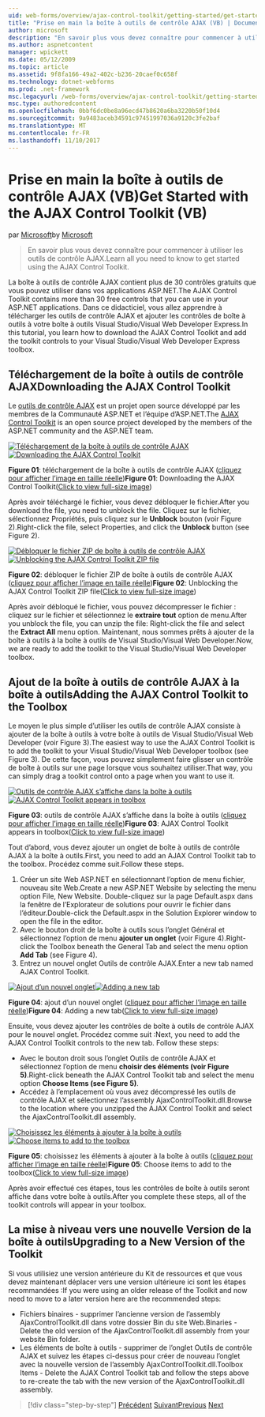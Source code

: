 ```yaml
---
uid: web-forms/overview/ajax-control-toolkit/getting-started/get-started-with-the-ajax-control-toolkit-vb
title: "Prise en main la boîte à outils de contrôle AJAX (VB) | Documents Microsoft"
author: microsoft
description: "En savoir plus vous devez connaître pour commencer à utiliser les outils de contrôle AJAX."
ms.author: aspnetcontent
manager: wpickett
ms.date: 05/12/2009
ms.topic: article
ms.assetid: 9f8fa166-49a2-402c-b236-20caef0c658f
ms.technology: dotnet-webforms
ms.prod: .net-framework
msc.legacyurl: /web-forms/overview/ajax-control-toolkit/getting-started/get-started-with-the-ajax-control-toolkit-vb
msc.type: authoredcontent
ms.openlocfilehash: 0bbf6dc0be8a96ecd47b8620a6ba3220b50f10d4
ms.sourcegitcommit: 9a9483aceb34591c97451997036a9120c3fe2baf
ms.translationtype: MT
ms.contentlocale: fr-FR
ms.lasthandoff: 11/10/2017
---
```

<a name="get-started-with-the-ajax-control-toolkit-vb"></a><span data-ttu-id="abf0a-103">Prise en main la boîte à outils de contrôle AJAX (VB)</span><span class="sxs-lookup"><span data-stu-id="abf0a-103">Get Started with the AJAX Control Toolkit (VB)</span></span>
====================
<span data-ttu-id="abf0a-104">par [Microsoft](https://github.com/microsoft)</span><span class="sxs-lookup"><span data-stu-id="abf0a-104">by [Microsoft](https://github.com/microsoft)</span></span>

> <span data-ttu-id="abf0a-105">En savoir plus vous devez connaître pour commencer à utiliser les outils de contrôle AJAX.</span><span class="sxs-lookup"><span data-stu-id="abf0a-105">Learn all you need to know to get started using the AJAX Control Toolkit.</span></span>


<span data-ttu-id="abf0a-106">La boîte à outils de contrôle AJAX contient plus de 30 contrôles gratuits que vous pouvez utiliser dans vos applications ASP.NET.</span><span class="sxs-lookup"><span data-stu-id="abf0a-106">The AJAX Control Toolkit contains more than 30 free controls that you can use in your ASP.NET applications.</span></span> <span data-ttu-id="abf0a-107">Dans ce didacticiel, vous allez apprendre à télécharger les outils de contrôle AJAX et ajouter les contrôles de boîte à outils à votre boîte à outils Visual Studio/Visual Web Developer Express.</span><span class="sxs-lookup"><span data-stu-id="abf0a-107">In this tutorial, you learn how to download the AJAX Control Toolkit and add the toolkit controls to your Visual Studio/Visual Web Developer Express toolbox.</span></span>

## <a name="downloading-the-ajax-control-toolkit"></a><span data-ttu-id="abf0a-108">Téléchargement de la boîte à outils de contrôle AJAX</span><span class="sxs-lookup"><span data-stu-id="abf0a-108">Downloading the AJAX Control Toolkit</span></span>

<span data-ttu-id="abf0a-109">Le [outils de contrôle AJAX](http://devexpress.com/act) est un projet open source développé par les membres de la Communauté ASP.NET et l’équipe d’ASP.NET.</span><span class="sxs-lookup"><span data-stu-id="abf0a-109">The [AJAX Control Toolkit](http://devexpress.com/act) is an open source project developed by the members of the ASP.NET community and the ASP.NET team.</span></span>


<span data-ttu-id="abf0a-110">[![Téléchargement de la boîte à outils de contrôle AJAX](get-started-with-the-ajax-control-toolkit-vb/_static/image1.jpg)](get-started-with-the-ajax-control-toolkit-vb/_static/image1.png)</span><span class="sxs-lookup"><span data-stu-id="abf0a-110">[![Downloading the AJAX Control Toolkit](get-started-with-the-ajax-control-toolkit-vb/_static/image1.jpg)](get-started-with-the-ajax-control-toolkit-vb/_static/image1.png)</span></span>

<span data-ttu-id="abf0a-111">**Figure 01**: téléchargement de la boîte à outils de contrôle AJAX ([cliquez pour afficher l’image en taille réelle](get-started-with-the-ajax-control-toolkit-vb/_static/image2.png))</span><span class="sxs-lookup"><span data-stu-id="abf0a-111">**Figure 01**: Downloading the AJAX Control Toolkit([Click to view full-size image](get-started-with-the-ajax-control-toolkit-vb/_static/image2.png))</span></span>


<span data-ttu-id="abf0a-112">Après avoir téléchargé le fichier, vous devez débloquer le fichier.</span><span class="sxs-lookup"><span data-stu-id="abf0a-112">After you download the file, you need to unblock the file.</span></span> <span data-ttu-id="abf0a-113">Cliquez sur le fichier, sélectionnez Propriétés, puis cliquez sur le **Unblock** bouton (voir Figure 2).</span><span class="sxs-lookup"><span data-stu-id="abf0a-113">Right-click the file, select Properties, and click the **Unblock** button (see Figure 2).</span></span>


<span data-ttu-id="abf0a-114">[![Débloquer le fichier ZIP de boîte à outils de contrôle AJAX](get-started-with-the-ajax-control-toolkit-vb/_static/image2.jpg)](get-started-with-the-ajax-control-toolkit-vb/_static/image3.png)</span><span class="sxs-lookup"><span data-stu-id="abf0a-114">[![Unblocking the AJAX Control Toolkit ZIP file](get-started-with-the-ajax-control-toolkit-vb/_static/image2.jpg)](get-started-with-the-ajax-control-toolkit-vb/_static/image3.png)</span></span>

<span data-ttu-id="abf0a-115">**Figure 02**: débloquer le fichier ZIP de boîte à outils de contrôle AJAX ([cliquez pour afficher l’image en taille réelle](get-started-with-the-ajax-control-toolkit-vb/_static/image4.png))</span><span class="sxs-lookup"><span data-stu-id="abf0a-115">**Figure 02**: Unblocking the AJAX Control Toolkit ZIP file([Click to view full-size image](get-started-with-the-ajax-control-toolkit-vb/_static/image4.png))</span></span>


<span data-ttu-id="abf0a-116">Après avoir débloqué le fichier, vous pouvez décompresser le fichier : cliquez sur le fichier et sélectionnez le **extraire tout** option de menu.</span><span class="sxs-lookup"><span data-stu-id="abf0a-116">After you unblock the file, you can unzip the file: Right-click the file and select the **Extract All** menu option.</span></span> <span data-ttu-id="abf0a-117">Maintenant, nous sommes prêts à ajouter de la boîte à outils à la boîte à outils de Visual Studio/Visual Web Developer.</span><span class="sxs-lookup"><span data-stu-id="abf0a-117">Now, we are ready to add the toolkit to the Visual Studio/Visual Web Developer toolbox.</span></span>

## <a name="adding-the-ajax-control-toolkit-to-the-toolbox"></a><span data-ttu-id="abf0a-118">Ajout de la boîte à outils de contrôle AJAX à la boîte à outils</span><span class="sxs-lookup"><span data-stu-id="abf0a-118">Adding the AJAX Control Toolkit to the Toolbox</span></span>

<span data-ttu-id="abf0a-119">Le moyen le plus simple d’utiliser les outils de contrôle AJAX consiste à ajouter de la boîte à outils à votre boîte à outils de Visual Studio/Visual Web Developer (voir Figure 3).</span><span class="sxs-lookup"><span data-stu-id="abf0a-119">The easiest way to use the AJAX Control Toolkit is to add the toolkit to your Visual Studio/Visual Web Developer toolbox (see Figure 3).</span></span> <span data-ttu-id="abf0a-120">De cette façon, vous pouvez simplement faire glisser un contrôle de boîte à outils sur une page lorsque vous souhaitez utiliser.</span><span class="sxs-lookup"><span data-stu-id="abf0a-120">That way, you can simply drag a toolkit control onto a page when you want to use it.</span></span>


<span data-ttu-id="abf0a-121">[![Outils de contrôle AJAX s’affiche dans la boîte à outils](get-started-with-the-ajax-control-toolkit-vb/_static/image3.jpg)](get-started-with-the-ajax-control-toolkit-vb/_static/image5.png)</span><span class="sxs-lookup"><span data-stu-id="abf0a-121">[![AJAX Control Toolkit appears in toolbox](get-started-with-the-ajax-control-toolkit-vb/_static/image3.jpg)](get-started-with-the-ajax-control-toolkit-vb/_static/image5.png)</span></span>

<span data-ttu-id="abf0a-122">**Figure 03**: outils de contrôle AJAX s’affiche dans la boîte à outils ([cliquez pour afficher l’image en taille réelle](get-started-with-the-ajax-control-toolkit-vb/_static/image6.png))</span><span class="sxs-lookup"><span data-stu-id="abf0a-122">**Figure 03**: AJAX Control Toolkit appears in toolbox([Click to view full-size image](get-started-with-the-ajax-control-toolkit-vb/_static/image6.png))</span></span>


<span data-ttu-id="abf0a-123">Tout d’abord, vous devez ajouter un onglet de boîte à outils de contrôle AJAX à la boîte à outils.</span><span class="sxs-lookup"><span data-stu-id="abf0a-123">First, you need to add an AJAX Control Toolkit tab to the toolbox.</span></span> <span data-ttu-id="abf0a-124">Procédez comme suit.</span><span class="sxs-lookup"><span data-stu-id="abf0a-124">Follow these steps.</span></span>

1. <span data-ttu-id="abf0a-125">Créer un site Web ASP.NET en sélectionnant l’option de menu fichier, nouveau site Web.</span><span class="sxs-lookup"><span data-stu-id="abf0a-125">Create a new ASP.NET Website by selecting the menu option File, New Website.</span></span> <span data-ttu-id="abf0a-126">Double-cliquez sur la page Default.aspx dans la fenêtre de l’Explorateur de solutions pour ouvrir le fichier dans l’éditeur.</span><span class="sxs-lookup"><span data-stu-id="abf0a-126">Double-click the Default.aspx in the Solution Explorer window to open the file in the editor.</span></span>
2. <span data-ttu-id="abf0a-127">Avec le bouton droit de la boîte à outils sous l’onglet Général et sélectionnez l’option de menu **ajouter un onglet** (voir Figure 4).</span><span class="sxs-lookup"><span data-stu-id="abf0a-127">Right-click the Toolbox beneath the General Tab and select the menu option **Add Tab** (see Figure 4).</span></span>
3. <span data-ttu-id="abf0a-128">Entrez un nouvel onglet Outils de contrôle AJAX.</span><span class="sxs-lookup"><span data-stu-id="abf0a-128">Enter a new tab named AJAX Control Toolkit.</span></span>


<span data-ttu-id="abf0a-129">[![Ajout d’un nouvel onglet](get-started-with-the-ajax-control-toolkit-vb/_static/image4.jpg)](get-started-with-the-ajax-control-toolkit-vb/_static/image7.png)</span><span class="sxs-lookup"><span data-stu-id="abf0a-129">[![Adding a new tab](get-started-with-the-ajax-control-toolkit-vb/_static/image4.jpg)](get-started-with-the-ajax-control-toolkit-vb/_static/image7.png)</span></span>

<span data-ttu-id="abf0a-130">**Figure 04**: ajout d’un nouvel onglet ([cliquez pour afficher l’image en taille réelle](get-started-with-the-ajax-control-toolkit-vb/_static/image8.png))</span><span class="sxs-lookup"><span data-stu-id="abf0a-130">**Figure 04**: Adding a new tab([Click to view full-size image](get-started-with-the-ajax-control-toolkit-vb/_static/image8.png))</span></span>


<span data-ttu-id="abf0a-131">Ensuite, vous devez ajouter les contrôles de boîte à outils de contrôle AJAX pour le nouvel onglet. Procédez comme suit :</span><span class="sxs-lookup"><span data-stu-id="abf0a-131">Next, you need to add the AJAX Control Toolkit controls to the new tab. Follow these steps:</span></span>

- <span data-ttu-id="abf0a-132">Avec le bouton droit sous l’onglet Outils de contrôle AJAX et sélectionnez l’option de menu **choisir des éléments (voir Figure 5)**.</span><span class="sxs-lookup"><span data-stu-id="abf0a-132">Right-click beneath the AJAX Control Toolkit tab and select the menu option **Choose Items (see Figure 5)**.</span></span>
- <span data-ttu-id="abf0a-133">Accédez à l’emplacement où vous avez décompressé les outils de contrôle AJAX et sélectionnez l’assembly AjaxControlToolkit.dll.</span><span class="sxs-lookup"><span data-stu-id="abf0a-133">Browse to the location where you unzipped the AJAX Control Toolkit and select the AjaxControlToolkit.dll assembly.</span></span>


<span data-ttu-id="abf0a-134">[![Choisissez les éléments à ajouter à la boîte à outils](get-started-with-the-ajax-control-toolkit-vb/_static/image5.jpg)](get-started-with-the-ajax-control-toolkit-vb/_static/image9.png)</span><span class="sxs-lookup"><span data-stu-id="abf0a-134">[![Choose items to add to the toolbox](get-started-with-the-ajax-control-toolkit-vb/_static/image5.jpg)](get-started-with-the-ajax-control-toolkit-vb/_static/image9.png)</span></span>

<span data-ttu-id="abf0a-135">**Figure 05**: choisissez les éléments à ajouter à la boîte à outils ([cliquez pour afficher l’image en taille réelle](get-started-with-the-ajax-control-toolkit-vb/_static/image10.png))</span><span class="sxs-lookup"><span data-stu-id="abf0a-135">**Figure 05**: Choose items to add to the toolbox([Click to view full-size image](get-started-with-the-ajax-control-toolkit-vb/_static/image10.png))</span></span>


<span data-ttu-id="abf0a-136">Après avoir effectué ces étapes, tous les contrôles de boîte à outils seront affiche dans votre boîte à outils.</span><span class="sxs-lookup"><span data-stu-id="abf0a-136">After you complete these steps, all of the toolkit controls will appear in your toolbox.</span></span>

## <a name="upgrading-to-a-new-version-of-the-toolkit"></a><span data-ttu-id="abf0a-137">La mise à niveau vers une nouvelle Version de la boîte à outils</span><span class="sxs-lookup"><span data-stu-id="abf0a-137">Upgrading to a New Version of the Toolkit</span></span>

<span data-ttu-id="abf0a-138">Si vous utilisiez une version antérieure du Kit de ressources et que vous devez maintenant déplacer vers une version ultérieure ici sont les étapes recommandées :</span><span class="sxs-lookup"><span data-stu-id="abf0a-138">If you were using an older release of the Toolkit and now need to move to a later version here are the recommended steps:</span></span>

- <span data-ttu-id="abf0a-139">Fichiers binaires - supprimer l’ancienne version de l’assembly AjaxControlToolkit.dll dans votre dossier Bin du site Web.</span><span class="sxs-lookup"><span data-stu-id="abf0a-139">Binaries - Delete the old version of the AjaxControlToolkit.dll assembly from your website Bin folder.</span></span>
- <span data-ttu-id="abf0a-140">Les éléments de boîte à outils - supprimer de l’onglet Outils de contrôle AJAX et suivez les étapes ci-dessus pour créer de nouveau l’onglet avec la nouvelle version de l’assembly AjaxControlToolkit.dll.</span><span class="sxs-lookup"><span data-stu-id="abf0a-140">Toolbox Items - Delete the AJAX Control Toolkit tab and follow the steps above to re-create the tab with the new version of the AjaxControlToolkit.dll assembly.</span></span>

>[!div class="step-by-step"]
<span data-ttu-id="abf0a-141">[Précédent](creating-a-custom-ajax-control-toolkit-control-extender-cs.md)
[Suivant](using-ajax-control-toolkit-controls-and-control-extenders-vb.md)</span><span class="sxs-lookup"><span data-stu-id="abf0a-141">[Previous](creating-a-custom-ajax-control-toolkit-control-extender-cs.md)
[Next](using-ajax-control-toolkit-controls-and-control-extenders-vb.md)</span></span>
